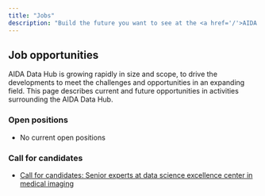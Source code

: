 ```yaml
---
title: "Jobs"
description: "Build the future you want to see at the <a href='/'>AIDA Data Hub</a>."
---
```


## Job opportunities

AIDA Data Hub is growing rapidly in size and scope, to drive the developments
to meet the challenges and opportunities in an expanding field. This page
describes current and future opportunities in activities surrounding the
AIDA Data Hub.

### Open positions

* No current open positions

### Call for candidates

* [Call for candidates: Senior experts at data science excellence center in medical imaging](senior-experts/)
